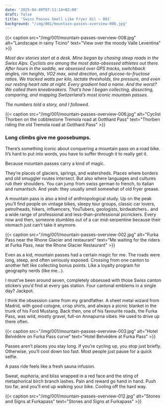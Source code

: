 ```yaml
---
date: '2025-04-09T07:11:14+02:00'
draft: false
title: 'Swiss Passes Smell Like Fryer Oil — 001'
background: "/img/001/mountain-passes-overview-008.jpg"
---
```


{{< caption src="/img/001/mountain-passes-overview-008.jpg" alt="Landscape in rainy Ticino" text="View over the moody Valle Leventina" >}}


_Most dev stories start at a desk.
Mine began by chasing steep roads in the Swiss Alps. Cyclists are among the most data-obsessed athletes out there. After hours in the saddle, we obsessed over GPS tracks, switchback angles, rim heights, VO2 max, wind direction, and glucose-to-fructose ratios. We tracked watts per kilo, lactate thresholds, tire pressure, and even our resting heart rate at night. Every gradient had a name. And the worst?
We called them kneebreakers. That’s how I began collecting, dissecting, comparing, and mapping Switzerland’s most iconic mountain passes._

_The numbers told a story,
and I followed._


{{< caption src="/img/001/mountain-passes-overview-006.jpg" alt="Cyclist Thorben on the cobblestone Tremola road at Gotthard Pass" text="Thorben riding the old Tremola road at Gotthard Pass" >}}


### Long climbs give me goosebumps.

There’s something iconic about conquering a mountain pass on a road bike. It’s hard to put into words, you have to suffer through it to really get it.

Because mountain passes carry a kind of magic.

They’re places of glaciers, springs, and watersheds. Places where borders and old smuggler routes intersect. But also where languages and cultures rub their shoulders. You can jump from swiss german to french, to italian and rumantsch. And yeah: they usually smell somewhat of old fryer grease.

A mountain pass is also a kind of anthropological study. Up on the peak you’ll find people on vintage bikes, sleepy tour groups, classic car lovers, petrolheads, hikers, influencers, YouTubers, geologists, birdwatchers.. and a wide range of professional and less-than-professional picnickers. Every now and then, someone stumbles out of a car mid-serpentine because their stomach just can’t take it anymore.


{{< caption src="/img/001/mountain-passes-overview-002.jpg" alt="Furka Pass near the Rhone Glacier and restaurant" text="Me waiting for the riders at Furka Pass, near the Rhone Glacier Restaurant" >}}


Even as a kid, mountain passes had a certain magic for me. The roads were long, steep, and often seriously exposed. Crossing from one canton to another felt like collecting bonus points. Like a loyalty program for geography nerds (like me…).

I must’ve been around seven, completely obsessed with those Swiss canton stickers you’d find at every gas station. Four cantonal emblems in a single day? Jackpot.

I think the obsession came from my grandfather. A sheet metal wizard from Madrid, with good cologne, crisp shirts, and always a picnic blanket in the trunk of his Ford Mustang. Back then, one of his favourite roads, the Furka Pass, was wild, mostly gravel, full-on Annapurna vibes. He used to drive up there often.

{{< caption src="/img/001/mountain-passes-overview-003.jpg" alt="Hotel Belvédère on Furka Pass curve" text="Hotel Belvédère at Furka Pass" >}}


Passes aren’t places you stay long. If you’re cycling up, you stop just briefly. Otherwise, you’ll cool down too fast. Most people just pause for a quick selfie.

A pass ride feels like a fresh sauna infusion.

Sweat, euphoria, and bliss wrapped in a red face and the sting of metaphorical birch branch lashes. Pain and reward go hand in hand. Push too far, and you’ll end up walking your bike. Cooling off the hard way.


{{< caption src="/img/001/mountain-passes-overview-012.jpg" alt="Stones and Signs at Furkapass" text="Stones and Signs at Furkapass" >}}